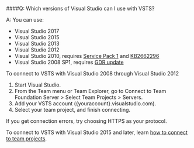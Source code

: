 ####Q: Which versions of Visual Studio can I use with VSTS?

A: You can use:

* Visual Studio 2017
* Visual Studio 2015
* Visual Studio 2013
* Visual Studio 2012
* Visual Studio 2010, 
requires [Service Pack 1](https://www.microsoft.com/download/details.aspx?id=29082) 
and [KB2662296](http://support.microsoft.com/kb/2662296)
* Visual Studio 2008 SP1, requires [GDR update](http://support.microsoft.com/kb/2673642)

To connect to VSTS with Visual Studio 2008 through Visual Studio 2012

1.	Start Visual Studio.
2.	From the Team menu or Team Explorer, 
go to Connect to Team Foundation Server > Select Team Projects > Servers.
3.	Add your VSTS account ({youraccount}.visualstudio.com).
4.	Select your team project, 
and finish connecting.

If you get connection errors, try choosing HTTPS as your protocol.

To connect to VSTS with Visual Studio 2015 and later, 
learn [how to connect to team projects](../connect/connect-team-projects.md). 
